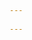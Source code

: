 ```yaml
---
　                                                                                                    : !ruby/class "　hmmm　"
---
```

